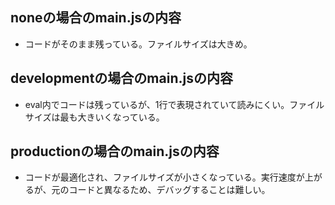 ## noneの場合のmain.jsの内容
- コードがそのまま残っている。ファイルサイズは大きめ。

## developmentの場合のmain.jsの内容
- eval内でコードは残っているが、1行で表現されていて読みにくい。ファイルサイズは最も大きいくなっている。

## productionの場合のmain.jsの内容
- コードが最適化され、ファイルサイズが小さくなっている。実行速度が上がるが、元のコードと異なるため、デバッグすることは難しい。